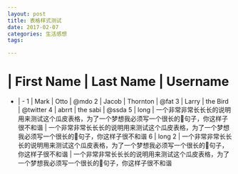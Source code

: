 ```yaml
---
layout: post
title: 表格样式测试
date: 2017-02-07
categories: 生活感想
tags:

---
```


 # | First Name | Last Name | Username
- | -
1 | Mark | Otto | @mdo
2 | Jacob | Thornton | @fat
3 | Larry | the Bird | @twitter
4 | abrrt | the sabi | @ssda
5 | long  | 一个非常非常长长长的说明用来测试这个瓜皮表格，为了一个梦想我必须写一个很长的句子，你这样子很不和谐 | 一个非常非常长长长的说明用来测试这个瓜皮表格，为了一个梦想我必须写一个很长的句子，你这样子很不和谐
6 | long 2 | 一个非常非常长长长的说明用来测试这个瓜皮表格，为了一个梦想我必须写一个很长的句子，你这样子很不和谐  | 一个非常非常长长长的说明用来测试这个瓜皮表格，为了一个梦想我必须写一个很长的句子，你这样子很不和谐

